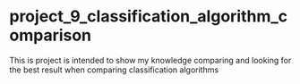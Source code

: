 # project_9_classification_algorithm_comparison
This is project is intended to show my knowledge comparing and looking for the best result when comparing classification algorithms
